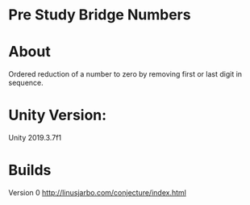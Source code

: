 # Pre Study Bridge Numbers

# About

Ordered reduction of a number to zero by removing first or last digit in sequence.

# Unity Version: 

Unity 2019.3.7f1

# Builds

Version 0
http://linusjarbo.com/conjecture/index.html
